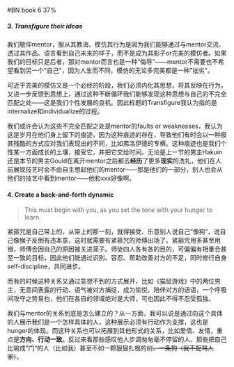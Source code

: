 #BN  book 6 37%

##### 3. Transfigure their ideas

我们敬仰mentor，服从其教诲、模仿其行为是因为我们能够通过与mentor交流、透过其作品、语言看到自己未来的样子，而不是成为其影子or完美的模仿者。如果我们的目标只是后者，那对mentor而言也是一种“侮辱”——mentor不需要也不希望看到另一个"自己"，因为人生而不同，模仿的无论多完美都是一种"拙劣"。

可近乎完美的模仿又是一个必经的阶段，我们必须内化其思想，将其反映在行为，又进一步反馈到思想上，通过这种不断循环我们能够发现这种思想与自己的不完全匹配之处——这是我们个性发展的良机。因此标题的Transfigure我认为指的是internalize和individualize的过程。

我们或许会认为这些不完全匹配之处是mentor的faults or weaknesses，我认为这是岁月在他们身上留下的痕迹，因为这种痕迹的存在，导致他们有时会以一种极其残酷的方式应对我们表现出的不同，比如弗洛伊德的专横。这种痕迹也是我们个性某一方面成长的土壤，接受它，并把它交给时间。无论是上一节的男主Hakuin还是本节的男主Gould在离开mentor之后都去**经历**了更多**现实**的洗礼，他们在人前展现技艺时会不由自主想起他们的mentor——那是他们的一部分，别人也会从他们的技艺中看到mentor——他和xxx好像啊。

#### 4. Create a back-and-forth dynamic

> This must begin with you, as you set the tone with your hunger to learn.

紧箍咒是自己带上的，从带上的那一刻，就得接受、乐意别人说自己”像狗“，说自己像猴子反倒有违本意，这时就需要有紧箍咒的师傅出场了。紧箍咒用多甚至用错，师傅会因自己的原因被关进笼子。师徒四人各有各的目的，可偏偏有相重合甚至一致的目标，因此他们能通过识别、容忍、帮助改善对方的不足，同时修行自身self-discipline，共同进步。

而有的时候这种关系又通过意想不到的方式展开，比如《猫鼠游戏》中的两位男主，无意间表露的行动、语气被对方捕捉，成为愉悦、陪伴对方的话语，一个呼吸间攻守之势易也，他们在各自的领域绝对是大师，可也因此不得不忍受孤独。

我们与mentor的关系到底是怎么建立的？从一方面，我可以说是通过向这个具体的人展示我们是一个怎样具体的人，这种展示必须有行动作为支撑，这也是hunger的体现。而这种关系也可以拓展到其他形式的关系，比如爱情、友情，重点是**方向、行动一致**。反过来看那些感叹他人步调匆匆毫不停留的人、那些把自己比喻成”门“的人（比如我）甚至不如一颗狠狠扎根的树~~、一条狗（我不配骂人家）~~。